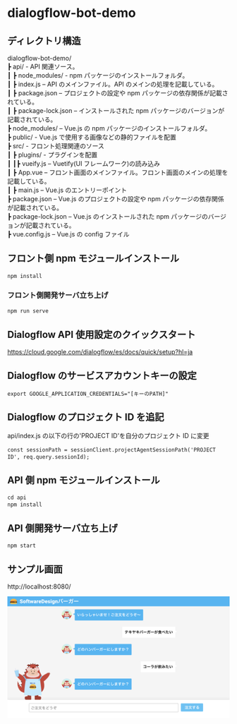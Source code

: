 # dialogflow-bot-demo

## ディレクトリ構造

dialogflow-bot-demo/  
┣ api/ - API 関連ソース。  
┃ ┣ node_modules/ - npm パッケージのインストールフォルダ。  
┃ ┣ index.js – API のメインファイル。API のメインの処理を記載している。  
┃ ┣ package.json – プロジェクトの設定や npm パッケージの依存関係が記載されている。  
┃ ┣ package-lock.json – インストールされた npm パッケージのバージョンが記載されている。  
┣ node_modules/ – Vue.js の npm パッケージのインストールフォルダ。  
┣ public/ - Vue.js で使用する画像などの静的ファイルを配置  
┣ src/ - フロント処理関連のソース  
┃ ┣ plugins/ - プラグインを配置  
┃ ┃┣ vueify.js – Vuetify(UI フレームワーク)の読み込み  
┃ ┣ App.vue – フロント画面のメインファイル。フロント画面のメインの処理を記載している。  
┃ ┣ main.js – Vue.js のエントリーポイント  
┣ package.json – Vue.js のプロジェクトの設定や npm パッケージの依存関係が記載されている。  
┣ package-lock.json – Vue.js のインストールされた npm パッケージのバージョンが記載されている。  
┣ vue.config.js – Vue.js の config ファイル

## フロント側 npm モジュールインストール

```
npm install
```

### フロント側開発サーバ立ち上げ

```
npm run serve
```

## Dialogflow API 使用設定のクイックスタート

https://cloud.google.com/dialogflow/es/docs/quick/setup?hl=ja

## Dialogflow のサービスアカウントキーの設定

```
export GOOGLE_APPLICATION_CREDENTIALS="[キーのPATH]"
```

## Dialogflow のプロジェクト ID を追記

api/index.js の以下の行の'PROJECT ID'を自分のプロジェクト ID に変更

```
const sessionPath = sessionClient.projectAgentSessionPath('PROJECT ID', req.query.sessionId);
```

## API 側 npm モジュールインストール

```
cd api
npm install
```

## API 側開発サーバ立ち上げ

```
npm start
```

## サンプル画面

http://localhost:8080/

![Screen Image](public/img/screen.png)
